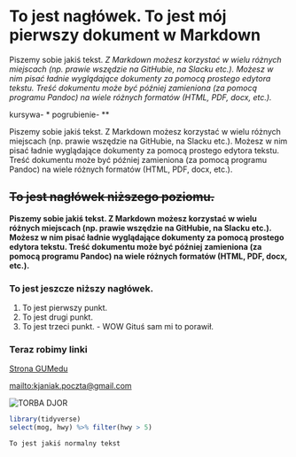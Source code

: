 # To jest nagłówek. To jest mój pierwszy dokument w Markdown

Piszemy sobie jakiś tekst. *Z Markdown możesz korzystać w wielu różnych miejscach (np. prawie wszędzie na GitHubie, na Slacku etc.). Możesz w nim pisać ładnie wyglądające dokumenty za pomocą prostego edytora tekstu. Treść dokumentu może być później zamieniona (za pomocą programu Pandoc) na wiele różnych formatów (HTML, PDF, docx, etc.).*

kursywa- *
pogrubienie- **

Piszemy sobie jakiś tekst. Z Markdown możesz korzystać w wielu różnych miejscach (np. prawie wszędzie na GitHubie, na Slacku etc.). Możesz w nim pisać ładnie wyglądające dokumenty za pomocą prostego edytora tekstu. Treść dokumentu może być później zamieniona (za pomocą programu Pandoc) na wiele różnych formatów (HTML, PDF, docx, etc.).

## ~~To jest nagłówek niższego poziomu.~~

**Piszemy sobie jakiś tekst. Z Markdown możesz korzystać w wielu różnych miejscach (np. prawie wszędzie na GitHubie, na Slacku etc.). Możesz w nim pisać ładnie wyglądające dokumenty za pomocą prostego edytora tekstu. Treść dokumentu może być później zamieniona (za pomocą programu Pandoc) na wiele różnych formatów (HTML, PDF, docx, etc.).**

### To jest jeszcze niższy nagłówek. 

1. To jest pierwszy punkt.
2. To jest drugi punkt.
2. To jest trzeci punkt. - WOW Gituś sam mi to porawił. 

### Teraz robimy linki 
[Strona GUMedu](http://gumed.edu.pl)

<mailto:kjaniak.poczta@gmail.com>

![TORBA DJOR](https://pewex.pl/pictures/Q5/41/581148-744590-product_original-tailormade24-torba-eko-bawelniana-zgubilam-djora-.jpg)

```r
library(tidyverse)
select(mog, hwy) %>% filter(hwy > 5)

To jest jakiś normalny tekst
